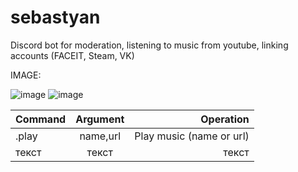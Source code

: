 # sebastyan
Discord bot for moderation, listening to music from youtube, linking accounts (FACEIT, Steam, VK)


IMAGE:


![image](https://user-images.githubusercontent.com/70542011/128198969-7df22347-2fec-47c6-bcc7-95d6bde7628f.png)
![image](https://user-images.githubusercontent.com/70542011/128199128-179a9c80-6a70-4d85-ac34-78ceb9e5c621.png)

| Command | Argument | Operation |
|----------------|:---------:|----------------:|
| .play | name,url | Play music (name or url) |
| текст | текст | текст |
